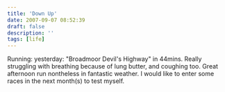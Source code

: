 ```yaml
---
title: 'Down Up'
date: 2007-09-07 08:52:39
draft: false
description: ''
tags: [life]
---
```


Running: yesterday: "Broadmoor Devil's Highway" in 44mins. Really struggling with breathing because of lung butter, and coughing too. Great afternoon run nontheless in fantastic weather. I would like to enter some races in the next month(s) to test myself.